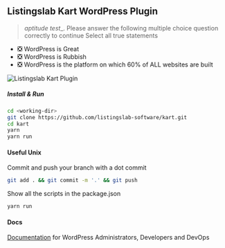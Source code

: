 ## Listingslab Kart WordPress Plugin 

> _aptitude test__. Please answer the following multiple choice question correctly to continue
Select all true statements

- :negative_squared_cross_mark: WordPress is Great
- :negative_squared_cross_mark: WordPress is Rubbish
- :negative_squared_cross_mark: WordPress is the platform on which 60% of ALL websites are built

![Listingslab Kart Plugin ](https://raw.githubusercontent.com/listingslab-software/kart/master/docs/media/KartLogo_320.svg)

##### Install & Run
```bash
cd <working-dir>
git clone https://github.com/listingslab-software/kart.git
cd kart
yarn
yarn run
```
#### Useful Unix

Commit and push your branch with a dot commit
```bash
git add . && git commit -m '.' && git push
```

Show all the scripts in the package.json
```bash
yarn run
```

#### Docs
[Documentation](./docs) for WordPress Administrators, Developers and DevOps
